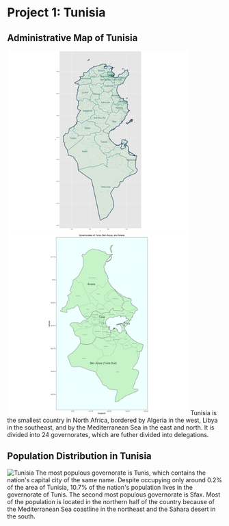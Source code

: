 # Project 1: Tunisia
## Administrative Map of Tunisia
<img src="Tunisia_adm_map.png" width="425"/> <img src="detail_map.png" width="425"/> 
Tunisia is the smallest country in North Africa, bordered by Algeria in the west, Libya in the southeast, and by the Mediterranean Sea in the east and north. It is divided into 24 governorates, which are futher divided into delegations.

## Population Distribution in Tunisia
![Tunisia](https://theresareese.github.io/workshop/Tunisia.png)
The most populous governorate is Tunis, which contains the nation's capital city of the same name. Despite occupying only around 0.2% of the area of Tunisia, 10.7% of the nation's population lives in the governorate of Tunis. The second most populous governorate is Sfax. Most of the population is located in the northern half of the country because of the Mediterranean Sea coastline in the northeast and the Sahara desert in the south.
